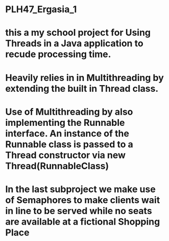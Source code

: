 # PLH47_Ergasia_1
# this a my school project for Using Threads in a Java application to recude processing time.
# Heavily relies in in Multithreading by extending the built in Thread class.
# Use of Multithreading by also implementing the Runnable interface. An instance of the Runnable class is passed to a Thread constructor via new Thread(RunnableClass)
# In the last subproject we make use of Semaphores to make clients wait in line to be served while no seats are available at a fictional Shopping Place
